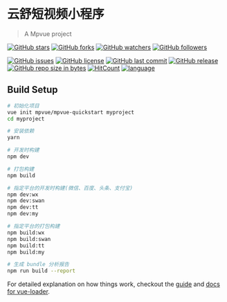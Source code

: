 # 云舒短视频小程序

> A Mpvue project

[![GitHub stars](https://img.shields.io/github/stars/itning/YunShuShortVideoApplets.svg?style=social&label=Stars)](https://github.com/itning/YunShuShortVideoApplets/stargazers)
[![GitHub forks](https://img.shields.io/github/forks/itning/YunShuShortVideoApplets.svg?style=social&label=Fork)](https://github.com/itning/YunShuShortVideoApplets/network/members)
[![GitHub watchers](https://img.shields.io/github/watchers/itning/YunShuShortVideoApplets.svg?style=social&label=Watch)](https://github.com/itning/YunShuShortVideoApplets/watchers)
[![GitHub followers](https://img.shields.io/github/followers/itning.svg?style=social&label=Follow)](https://github.com/itning?tab=followers)

[![GitHub issues](https://img.shields.io/github/issues/itning/YunShuShortVideoApplets.svg)](https://github.com/itning/YunShuShortVideoApplets/issues)
[![GitHub license](https://img.shields.io/github/license/itning/YunShuShortVideoApplets.svg)](https://github.com/itning/YunShuShortVideoApplets/blob/master/LICENSE)
[![GitHub last commit](https://img.shields.io/github/last-commit/itning/YunShuShortVideoApplets.svg)](https://github.com/itning/YunShuShortVideoApplets/commits)
[![GitHub release](https://img.shields.io/github/release/itning/YunShuShortVideoApplets.svg)](https://github.com/itning/YunShuShortVideoApplets/releases)
[![GitHub repo size in bytes](https://img.shields.io/github/repo-size/itning/YunShuShortVideoApplets.svg)](https://github.com/itning/YunShuShortVideoApplets)
[![HitCount](http://hits.dwyl.io/itning/YunShuShortVideoApplets.svg)](http://hits.dwyl.io/itning/YunShuShortVideoApplets)
[![language](https://img.shields.io/badge/language-Vue-green.svg)](https://github.com/itning/YunShuShortVideoApplets)

## Build Setup

``` bash
# 初始化项目
vue init mpvue/mpvue-quickstart myproject
cd myproject

# 安装依赖
yarn

# 开发时构建
npm dev

# 打包构建
npm build

# 指定平台的开发时构建(微信、百度、头条、支付宝)
npm dev:wx
npm dev:swan
npm dev:tt
npm dev:my

# 指定平台的打包构建
npm build:wx
npm build:swan
npm build:tt
npm build:my

# 生成 bundle 分析报告
npm run build --report
```

For detailed explanation on how things work, checkout the [guide](http://vuejs-templates.github.io/webpack/) and [docs for vue-loader](http://vuejs.github.io/vue-loader).
